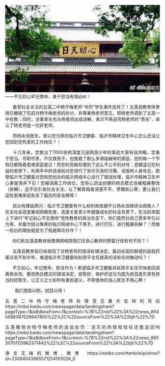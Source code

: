 <div class="preface"><img src="https://raw.githubusercontent.com/ZjzMisaka/iaders/master/img/2019/11/339bc-007cr5sply1g5pwky1eg2j30ga096ta2.jpg"></div>
<div class="preface">——不忘初心牢记使命，勇于担当有错必纠！</div>
<p><span id="more-8375"></span></p>
<div class="WB_editor_iframe_new">
<p align="justify">​​&nbsp; &nbsp; &nbsp; 备受社会关注的五莲二中杨守梅老师“书罚”学生事件反转了！五莲县教育体育局已撤销了先前对杨守梅老师的处分，并尊重杨老师意见，把杨老师调到了五莲一中任教；同时，涉事家长也与杨老师达成谅解，表示不再追究杨老师的“责任”，承认了杨老师是一位好老师。</p>
<p align="justify">&nbsp; &nbsp; &nbsp; 而杨永信医生，曾以您为荣的临沂市卫健委、临沂市精神卫生中心怎么还没让您回到您热爱的工作岗位？！</p>
<p align="justify">&nbsp; &nbsp; &nbsp; 十几年来，您救治了7000余例深度沉迷网游少年的事迹大家有目共睹。您勇于担当，尽职尽责，不仅救孩子，也挽救了那么多濒临破碎的家庭，您的每一个节假日都陪着患难家庭度过！而您的贡献却遭到了这么不公平的对待：恶媒遥记在利益的驱使下，利用手中的话语权对您进行了丧尽天良的污蔑、诋毁和人身攻击，致使临沂市卫健委对您和您创办的临沂网戒中心进行了错误处理，临沂市精神卫生中心更是落井下石！您被调离工作岗位，您呕心沥血创建的杨氏模式也被粗暴整改（拆解），这不仅引发社会关注，让了解真相者深感不平、愤慨和心寒，更让我们这些患难家庭失去了最后的安全屏障！</p>
<p align="justify">&nbsp; &nbsp; &nbsp; 民众有理由质问：临沂市卫健委有什么权利和依据不让杨永信继续治病救人？在全社会高度重视网瘾危害，高度关爱青少年健康成长的社会背景下，在当前举国上下进行“牢记初心不忘使命”党性教育的政治生态下，你们竟然对自己曾多年引以为荣、并屡次授以殊荣的临沂网戒中心下黑手，进行打压，进行粗暴拆解？！而唯一给出的理由就是为了规避舆论炒作？！</p>
<p align="justify">&nbsp; &nbsp; &nbsp; 你们和五莲县教体局畏惧网络舆情打压良心教师的野蛮行径有何不同？！</p>
<p align="justify">&nbsp; &nbsp; &nbsp; 五莲县教育局已经收回了对杨老师的错误处理决定，轰动全国的聊城抗癌假药案过去不到半年，难道临沂市卫健委和赵西平主任就真的没有任何触动吗？！</p>
<p align="justify">&nbsp; &nbsp; &nbsp; 不忘初心，牢记使命，担当作为！希望临沂市卫健委并赵西平主任尽快收回调离杨永信、整改杨氏模式的错误决定，安慰好、保护好这位为国为民高度负责有担当的好医生，让正义之士和所有勇担道义、不辱使命的良心医生不再心寒！</p>
<p align="justify">&nbsp; &nbsp; &nbsp;&nbsp;&nbsp; 我们翘首以盼，拭目以待！</p>
<p align="justify">五莲二中杨守梅老师处理意见重大反转的背后 https://mbd.baidu.com/newspage/data/landingshare?pageType=1&amp;isBdboxFrom=1&amp;context=%7B%22nid%22%3A%22news_8940588087029647800%22%2C%22sourceFrom%22%3A%22bjh%22%7D</p>
<p align="justify">五莲撤销对杨守梅老师的追加处罚：浇灭的热情和信任还能追回吗 https://mbd.baidu.com/newspage/data/landingshare?pageType=1&amp;isBdboxFrom=1&amp;context=%7B%22nid%22%3A%22news_9853070703962371442%22%2C%22sourceFrom%22%3A%22bjh%22%7D</p>
<p align="justify">诤言无昧的微博_微博 https://weibo.com/ttarticle/p/show?id=2309404396557125419302#_0</p>